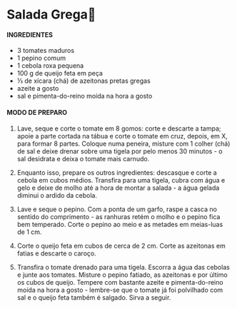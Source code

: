 # Salada Grega:green_salad:



#### INGREDIENTES

- 3 tomates maduros
- 1 pepino comum
- 1 cebola roxa pequena
- 100 g de queijo feta em peça
- ⅓ de xícara (chá) de azeitonas pretas gregas
- azeite a gosto
- sal e pimenta-do-reino moída na hora a gosto

#### MODO DE PREPARO

1. Lave, seque e corte o tomate em 8 gomos: corte e descarte a tampa; apoie a parte cortada na tábua e corte o tomate em cruz, depois, em X, para formar 8 partes. Coloque numa peneira, misture com 1 colher (chá) de sal e deixe drenar sobre uma tigela por pelo menos 30 minutos - o sal desidrata e deixa o tomate mais carnudo.

2. Enquanto isso, prepare os outros ingredientes: descasque e corte a cebola em cubos médios. Transfira para uma tigela, cubra com água e gelo e deixe de molho até a hora de montar a salada - a água gelada diminui o ardido da cebola.

3. Lave e seque o pepino. Com a ponta de um garfo, raspe a casca no sentido do comprimento - as ranhuras retém o molho e o pepino fica bem temperado. Corte o pepino ao meio e as metades em meias-luas de 1 cm.

4. Corte o queijo feta em cubos de cerca de 2 cm. Corte as azeitonas em fatias e descarte o caroço.

5. Transfira o tomate drenado para uma tigela. Escorra a água das cebolas e junte aos tomates. Misture o pepino fatiado, as azeitonas e por último os cubos de queijo. Tempere com bastante azeite e pimenta-do-reino moída na hora a gosto - lembre-se que o tomate já foi polvilhado com sal e o queijo feta também é salgado. Sirva a seguir.